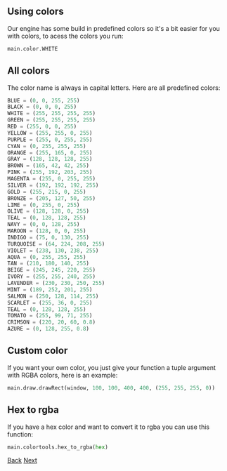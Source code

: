 ## Using colors
Our engine has some build in predefined colors so it's a bit easier for you with colors, to acess the colors you run:
```python
main.color.WHITE
```
## All colors
The color name is always in capital letters. Here are all predefined colors:
```python
BLUE = (0, 0, 255, 255)
BLACK = (0, 0, 0, 255)
WHITE = (255, 255, 255, 255)
GREEN = (255, 255, 255, 255)
RED = (255, 0, 0, 255)
YELLOW = (255, 255, 0, 255)
PURPLE = (255, 0, 255, 255)
CYAN = (0, 255, 255, 255)
ORANGE = (255, 165, 0, 255)
GRAY = (128, 128, 128, 255)
BROWN = (165, 42, 42, 255)
PINK = (255, 192, 203, 255)
MAGENTA = (255, 0, 255, 255)
SILVER = (192, 192, 192, 255)
GOLD = (255, 215, 0, 255)
BRONZE = (205, 127, 50, 255)
LIME = (0, 255, 0, 255)
OLIVE = (128, 128, 0, 255)
TEAL = (0, 128, 128, 255)
NAVY = (0, 0, 128, 255)
MAROON = (128, 0, 0, 255)
INDIGO = (75, 0, 130, 255)
TURQUOISE = (64, 224, 208, 255)
VIOLET = (238, 130, 238, 255)
AQUA = (0, 255, 255, 255)
TAN = (210, 180, 140, 255)
BEIGE = (245, 245, 220, 255)
IVORY = (255, 255, 240, 255)
LAVENDER = (230, 230, 250, 255)
MINT = (189, 252, 201, 255)
SALMON = (250, 128, 114, 255)
SCARLET = (255, 36, 0, 255)
TEAL = (0, 128, 128, 255)
TOMATO = (255, 99, 71, 255)
CRIMSON = (220, 20, 60, 0.8)
AZURE = (0, 128, 255, 0.8)
```
## Custom color
If you want your own color, you just give your function a tuple argument with RGBA colors, here is an example:
```python
main.draw.drawRect(window, 100, 100, 400, 400, (255, 255, 255, 0))
```

## Hex to rgba
If you have a hex color and want to convert it to rgba you can use this function:
```python
main.colortools.hex_to_rgba(hex)
```

[Back](<https://dimkauzh.github.io/fusion-engine/docs/wiki/wiki.html>)
[Next](<https://dimkauzh.github.io/fusion-engine/docs/wiki/fonts.html>)
